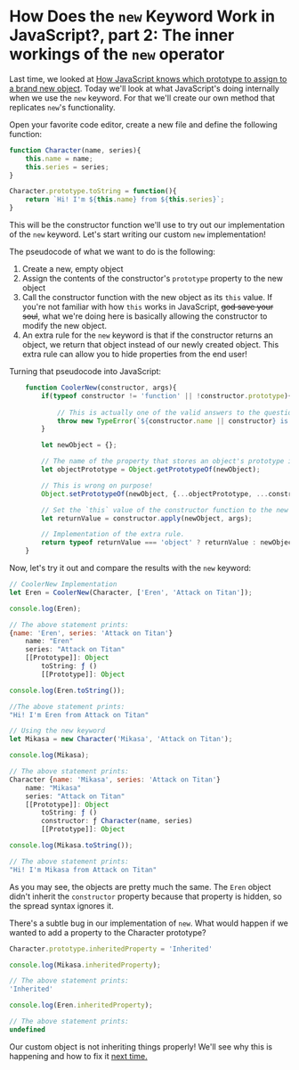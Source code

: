 # How Does the `new` Keyword Work in JavaScript?, part 2: The inner workings of the `new` operator

Last time, we looked at [How JavaScript knows which prototype to assign to a brand new object](./HowDoesNewWorkPart1.md). Today we'll look at what JavaScript's doing internally when we use the `new` keyword. For that we'll create our own method that replicates `new`'s functionality.

Open your favorite code editor, create a new file and define the following function:

```javascript
function Character(name, series){
    this.name = name;
    this.series = series;
}

Character.prototype.toString = function(){
    return `Hi! I'm ${this.name} from ${this.series}`;
}
```

This will be the constructor function we'll use to try out our implementation of the `new` keyword. Let's start writing our custom `new` implementation!

The pseudocode of what we want to do is the following:
1. Create a new, empty object
1. Assign the contents of the constructor's `prototype` property to the new object
1. Call the constructor function with the new object as its `this` value. If you're not familiar with how `this` works in JavaScript, ~~god save your soul~~, what we're doing here is basically allowing the constructor to modify the new object.
1. An extra rule for the `new` keyword is that if the constructor returns an object, we return that object instead of our newly created object. This extra rule can allow you to hide properties from the end user!

Turning that pseudocode into JavaScript:

```javascript
    function CoolerNew(constructor, args){
        if(typeof constructor != 'function' || !constructor.prototype){
                
            // This is actually one of the valid answers to the question from last time! Arrow functions don't have a `prototype` property, so they aren't constructors.
            throw new TypeError(`${constructor.name || constructor} is not a constructor`);
        }

        let newObject = {};

        // The name of the property that stores an object's prototype is implementation specific, so we use this function to get a reference to the object's prototype.       
        let objectPrototype = Object.getPrototypeOf(newObject);

        // This is wrong on purpose!
        Object.setPrototypeOf(newObject, {...objectPrototype, ...constructor.prototype});

        // Set the `this` value of the constructor function to the new object.
        let returnValue = constructor.apply(newObject, args);

        // Implementation of the extra rule.
        return typeof returnValue === 'object' ? returnValue : newObject;
    }
```

Now, let's try it out and compare the results with the `new` keyword:

```javascript
// CoolerNew Implementation
let Eren = CoolerNew(Character, ['Eren', 'Attack on Titan']);

console.log(Eren);

// The above statement prints:
{name: 'Eren', series: 'Attack on Titan'}
    name: "Eren"
    series: "Attack on Titan"
    [[Prototype]]: Object
        toString: ƒ ()
        [[Prototype]]: Object

console.log(Eren.toString());

//The above statement prints:
"Hi! I'm Eren from Attack on Titan"

// Using the new keyword
let Mikasa = new Character('Mikasa', 'Attack on Titan');

console.log(Mikasa);

// The above statement prints:
Character {name: 'Mikasa', series: 'Attack on Titan'}
    name: "Mikasa"
    series: "Attack on Titan"
    [[Prototype]]: Object
        toString: ƒ ()
        constructor: ƒ Character(name, series)
        [[Prototype]]: Object        

console.log(Mikasa.toString());

// The above statement prints:
"Hi! I'm Mikasa from Attack on Titan"
```

As you may see, the objects are pretty much the same. The `Eren` object didn't inherit the `constructor` property because that property is hidden, so the spread syntax ignores it.

There's a subtle bug in our implementation of `new`. What would happen if we wanted to add a property to the Character prototype?

```javascript
Character.prototype.inheritedProperty = 'Inherited'

console.log(Mikasa.inheritedProperty);

// The above statement prints:
'Inherited'

console.log(Eren.inheritedProperty);

// The above statement prints:
undefined
```

Our custom object is not inheriting things properly! We'll see why this is happening and how to fix it [next time.](./HowDoesNewWorkPart3.md)
